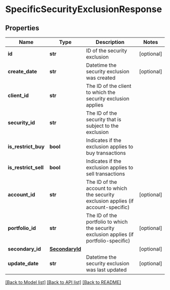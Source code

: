 # SpecificSecurityExclusionResponse

## Properties
Name | Type | Description | Notes
------------ | ------------- | ------------- | -------------
**id** | **str** | ID of the security exclusion | [optional] 
**create_date** | **str** | Datetime the security exclusion was created | [optional] 
**client_id** | **str** | The ID of the client to which the security exclusion applies | 
**security_id** | **str** | The ID of the security that is subject to the exclusion | 
**is_restrict_buy** | **bool** | Indicates if the exclusion applies to buy transactions | 
**is_restrict_sell** | **bool** | Indicates if the exclusion applies to sell transactions | 
**account_id** | **str** | The ID of the account to which the security exclusion applies (if account-specific) | [optional] 
**portfolio_id** | **str** | The ID of the portfolio to which the security exclusion applies (if portfolio-specific) | [optional] 
**secondary_id** | [**SecondaryId**](SecondaryId.md) |  | [optional] 
**update_date** | **str** | Datetime the security exclusion was last updated | [optional] 

[[Back to Model list]](../README.md#documentation-for-models) [[Back to API list]](../README.md#documentation-for-api-endpoints) [[Back to README]](../README.md)


